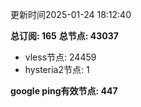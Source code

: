 更新时间2025-01-24 18:12:40

**总订阅: 165**
**总节点: 43037**
- vless节点: 24459
- hysteria2节点: 1

**google ping有效节点: 447**
